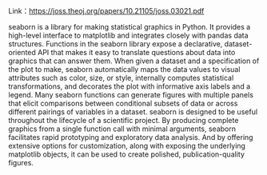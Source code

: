 Link：https://joss.theoj.org/papers/10.21105/joss.03021.pdf

seaborn is a library for making statistical graphics in Python. It provides a high-level interface to matplotlib and integrates closely with pandas data structures. Functions in the seaborn library expose a declarative, dataset-oriented API that makes it easy to translate questions about data into graphics that can answer them. When given a dataset and a specification of the plot to make, seaborn automatically maps the data values to visual attributes such as color, size, or style, internally computes statistical transformations, and decorates the plot with informative axis labels and a legend. Many seaborn functions can generate figures with multiple panels that elicit comparisons between conditional subsets of data or across different pairings of variables in a dataset. seaborn is designed to be useful throughout the lifecycle of a scientific project. By producing complete graphics from a single function call with minimal arguments, seaborn facilitates rapid prototyping and exploratory data analysis. And by offering extensive options for customization, along with exposing the underlying matplotlib objects, it can be used to create polished, publication-quality figures.